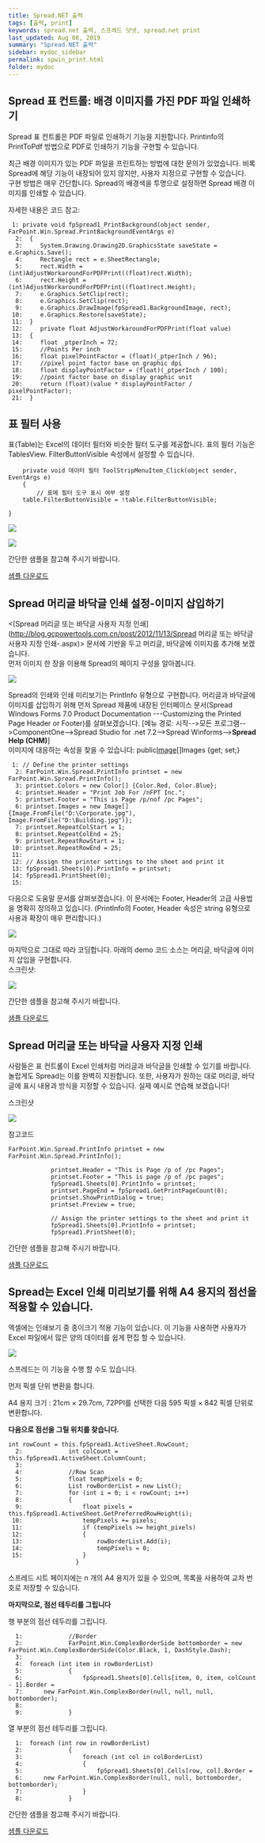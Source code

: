 ```yaml
---
title: Spread.NET 출력
tags: [출력, print]
keywords: spread.net 출력, 스프레드 닷넷, spread.net print
last_updated: Aug 08, 2019
summary: "Spread.NET 출력"
sidebar: mydoc_sidebar
permalink: spwin_print.html
folder: mydoc
---
```



## Spread 표 컨트롤: 배경 이미지를 가진 PDF 파일 인쇄하기

Spread 표 컨트롤은 PDF 파일로 인쇄하기 기능을 지원합니다. Printinfo의 PrintToPdf 방법으로 PDF로 인쇄하기 기능을 구현할 수 있습니다.

최근 배경 이미지가 있는 PDF 파일을 프린트하는 방법에 대한 문의가 있었습니다. 비록 Spread에 해당 기능이 내장되어 있지 않지만, 사용자 지정으로 구현할 수 있습니다.  
구현 방법은 매우 간단합니다. Spread의 배경색을 투명으로 설정하면 Spread 배경 이미지를 인쇄할 수 있습니다.

자세한 내용은 코드 참고:

```
 1: private void fpSpread1_PrintBackground(object sender, FarPoint.Win.Spread.PrintBackgroundEventArgs e)
  2:  {
  3:     System.Drawing.Drawing2D.GraphicsState saveState = e.Graphics.Save();
  4:     Rectangle rect = e.SheetRectangle;
  5:     rect.Width = (int)AdjustWorkaroundForPDFPrint((float)rect.Width);
  6:     rect.Height = (int)AdjustWorkaroundForPDFPrint((float)rect.Height);
  7:     e.Graphics.SetClip(rect);
  8:     e.Graphics.SetClip(rect);
  9:     e.Graphics.DrawImage(fpSpread1.BackgroundImage, rect);
 10:     e.Graphics.Restore(saveState);
 11:  }
 12:     private float AdjustWorkaroundForPDFPrint(float value)
 13:  {
 14:     float _ptperInch = 72;
 15:     //Points Per inch
 16:     float pixelPointFactor = (float)(_ptperInch / 96);
 17:     //pixel point factor base on graphic dpi
 18:     float displayPointFactor = (float)(_ptperInch / 100);
 19:     //point factor base on display graphic unit
 20:     return (float)(value * displayPointFactor / pixelPointFactor);
 21:  }
```

  

## 표 필터 사용

표(Table)는 Excel의 데이터 필터와 비슷한 필터 도구를 제공합니다. 표의 필터 기능은 TablesView. FilterButtonVisible 속성에서 설정할 수 있습니다.

```
    private void 데이터 필터 ToolStripMenuItem_Click(object sender, EventArgs e)
    {
        // 표에 필터 도구 표시 여부 설정
	table.FilterButtonVisible = !table.FilterButtonVisible;

}
```

![](https://www.grapecity.co.kr/images/training/spread/tc_winforms6-1-1.png)

  

![](https://www.grapecity.co.kr/images/training/spread/tc_winforms6-1-2.png)

  

간단한 샘플을 참고해 주시기 바랍니다.

  

[샘플 다운로드](https://www.grapecity.co.kr/files/SpreadNET/Samples/WinformsSample/PrintToPDFWithBackGroundImage_CS.zip)


## Spread 머리글 바닥글 인쇄 설정-이미지 삽입하기

<[Spread 머리글 또는 바닥글 사용자 지정 인쇄](http://blog.gcpowertools.com.cn/post/2012/11/13/Spread 머리글 또는 바닥글 사용자 지정 인쇄-.aspx)> 문서에 기반을 두고 머리글, 바닥글에 이미지를 추가해 보겠습니다.  
먼저 이미지 한 장을 이용해 Spread의 페이지 구성을 알아봅니다.

  

![](https://www.grapecity.co.kr/images/training/spread/tc_winforms6-2-1.png)

  

Spread의 인쇄와 인쇄 미리보기는 PrintInfo 유형으로 구현합니다. 머리글과 바닥글에 이미지를 삽입하기 위해 먼저 Spread 제품에 내장된 인터페이스 문서(Spread Windows Forms 7.0 Product Documentation ---Customizing the Printed Page Header or Footer)를 살펴보겠습니다. [메뉴 경로: 시작-->모든 프로그램-->ComponentOne—>Spread Studio for .net 7.2—>Spread Winforms-->**Spread Help (CHM)**]  
이미지에 대응하는 속성을 찾을 수 있습니다: public[Image[]](http://blog.gcpowertools.com.cn/post/Spread_Header_Footer_Insert_picture.aspx)Images {get; set;}

```
 1: // Define the printer settings
  2: FarPoint.Win.Spread.PrintInfo printset = new FarPoint.Win.Spread.PrintInfo(); 
  3: printset.Colors = new Color[] {Color.Red, Color.Blue}; 
  4: printset.Header = "Print Job For /nFPT Inc."; 
  5: printset.Footer = "This is Page /p/nof /pc Pages"; 
  6: printset.Images = new Image[] {Image.FromFile("D:\Corporate.jpg"), Image.FromFile("D:\Building.jpg")}; 
  7: printset.RepeatColStart = 1; 
  8: printset.RepeatColEnd = 25; 
  9: printset.RepeatRowStart = 1; 
 10: printset.RepeatRowEnd = 25; 
 11: 
 12: // Assign the printer settings to the sheet and print it
 13: fpSpread1.Sheets[0].PrintInfo = printset; 
 14: fpSpread1.PrintSheet(0);
 15: 
```

다음으로 <Customizing the Printed Page Header or Footer> 도움말 문서를 살펴보겠습니다. 이 문서에는 Footer, Header의 고급 사용법을 명확히 정의하고 있습니다. (PrintInfo의 Footer, Header 속성은 string 유형으로 사용과 확장이 매우 편리합니다.)

![](https://www.grapecity.co.kr/images/training/spread/tc_winforms6-2-2.png)

  

마지막으로 그대로 따라 코딩합니다. 아래의 demo 코드 소스는 머리글, 바닥글에 이미지 삽입을 구현합니다.  
스크린샷:

![](https://www.grapecity.co.kr/images/training/spread/tc_winforms6-2-3.png)

  

간단한 샘플을 참고해 주시기 바랍니다.

  

[샘플 다운로드](http://www.grapecity.co.kr/files/SpreadNET/Samples/WinformsSample/PrintHeaderFooterDemo.zip)


## Spread 머리글 또는 바닥글 사용자 지정 인쇄

사람들은 표 컨트롤이 Excel 인쇄처럼 머리글과 바닥글을 인쇄할 수 있기를 바랍니다. 놀랍게도 Spread는 이를 완벽히 지원합니다. 또한, 사용자가 원하는 대로 머리글, 바닥글에 표시 내용과 방식을 지정할 수 있습니다. 실제 예시로 연습해 보겠습니다!

  

스크린샷

![](https://www.grapecity.co.kr/images/training/spread/tc_winforms6-3-1.png)

  

참고코드

```
FarPoint.Win.Spread.PrintInfo printset = new FarPoint.Win.Spread.PrintInfo();

            printset.Header = "This is Page /p of /pc Pages";
            printset.Footer = "This is page /p of /pc pages";
            fpSpread1.Sheets[0].PrintInfo = printset;
            printset.PageEnd = fpSpread1.GetPrintPageCount(0);
            printset.ShowPrintDialog = true;
            printset.Preview = true;

            // Assign the printer settings to the sheet and print it
            fpSpread1.Sheets[0].PrintInfo = printset;
            fpSpread1.PrintSheet(0);
```

간단한 샘플을 참고해 주시기 바랍니다.

  

[샘플 다운로드](https://www.grapecity.co.kr/files/SpreadNET/Samples/WinformsSample/pagenumber_frozenrow.zip)


## Spread는 Excel 인쇄 미리보기를 위해 A4 용지의 점선을 적용할 수 있습니다.

엑셀에는 인쇄보기 중 종이크기 적용 기능이 있습니다. 이 기능을 사용하면 사용자가 Excel 파일에서 많은 양의 데이터를 쉽게 편집 할 수 있습니다.

![](https://www.grapecity.co.kr/images/training/spread/tc_winforms6-4-1.gif)

  

스프레드는 이 기능을 수행 할 수도 있습니다.

먼저 픽셀 단위 변환을 합니다.

A4 용지 크기 : 21cm × 29.7cm, 72PPI를 선택한 다음 595 픽셀 × 842 픽셀 단위로 변환합니다.

**다음으로 점선을 그릴 위치를 찾습니다.**

```
int rowCount = this.fpSpread1.ActiveSheet.RowCount;
  2:             int colCount = this.fpSpread1.ActiveSheet.ColumnCount;
  3: 
  4:             //Row Scan
  5:             float tempPixels = 0;
  6:             List rowBorderList = new List();
  7:             for (int i = 0; i < rowCount; i++)
  8:             {
  9:                 float pixels = this.fpSpread1.ActiveSheet.GetPreferredRowHeight(i);
 10:                 tempPixels += pixels;
 11:                 if (tempPixels >= height_pixels)
 12:                 {
 13:                     rowBorderList.Add(i);
 14:                     tempPixels = 0;
 15:                 }
                   }
```

스프레드 시트 페이지에는 n 개의 A4 용지가 있을 수 있으며, 목록을 사용하여 교차 번호로 저장할 수 있습니다.

**마지막으로, 점선 테두리를 그립니다**

행 부분의 점선 테두리를 그립니다.

  

```
  1:             //Border
  2:             FarPoint.Win.ComplexBorderSide bottomborder = new FarPoint.Win.ComplexBorderSide(Color.Black, 1, DashStyle.Dash);
  3: 
  4:  foreach (int item in rowBorderList)
  5:             {
  6:                 fpSpread1.Sheets[0].Cells[item, 0, item, colCount - 1].Border =
  7:      new FarPoint.Win.ComplexBorder(null, null, null, bottomborder);
  8: 
  9:             }
```

열 부분의 점선 테두리를 그립니다.

```
  1:  foreach (int row in rowBorderList)
  2:             {
  3:                 foreach (int col in colBorderList)
  4:                 {
  5:                     fpSpread1.Sheets[0].Cells[row, col].Border =
  6:      new FarPoint.Win.ComplexBorder(null, null, bottomborder, bottomborder);
  7:                 }
  8:             }
```

간단한 샘플을 참고해 주시기 바랍니다.

  

[샘플 다운로드](https://www.grapecity.co.kr/files/SpreadNET/Samples/WinformsSample/Spread_WF_PrintPreview.zip)